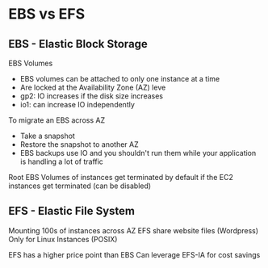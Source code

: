 # EBS vs EFS 

## EBS - Elastic Block Storage

EBS Volumes
- EBS volumes can be attached to only one instance at a time
- Are locked at the Availability Zone (AZ) leve
- gp2: IO increases if the disk size increases
- io1: can increase IO independently

To migrate an EBS across AZ
- Take a snapshot
- Restore the snapshot to another AZ
- EBS backups use IO and you shouldn't run them while your application is handling a lot of traffic

Root EBS Volumes of instances get terminated by default if the EC2 instances get terminated (can be disabled)

## EFS - Elastic File System

Mounting 100s of instances across AZ
EFS share website files (Wordpress)
Only for Linux Instances (POSIX)

EFS has a higher price point than EBS
Can leverage EFS-IA for cost savings

